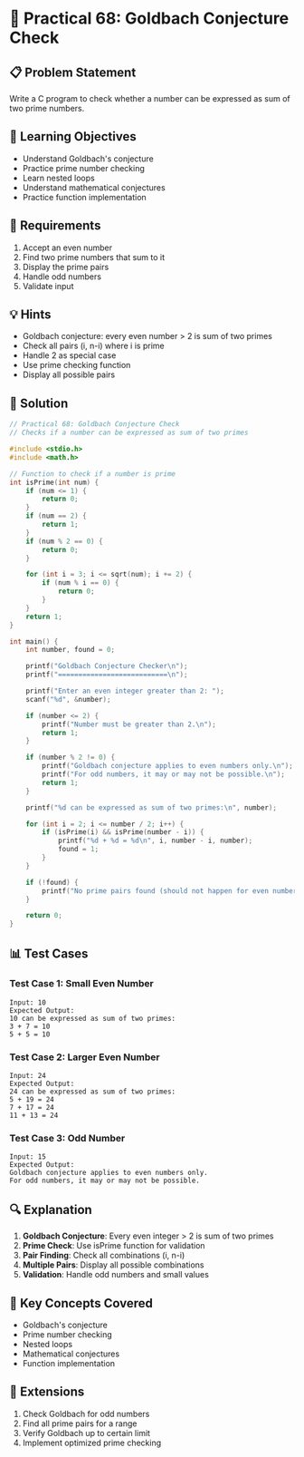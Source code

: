 # 🎯 Practical 68: Goldbach Conjecture Check

## 📋 Problem Statement

Write a C program to check whether a number can be expressed as sum of two prime numbers.

## 🎯 Learning Objectives

- Understand Goldbach's conjecture
- Practice prime number checking
- Learn nested loops
- Understand mathematical conjectures
- Practice function implementation

## 📝 Requirements

1. Accept an even number
2. Find two prime numbers that sum to it
3. Display the prime pairs
4. Handle odd numbers
5. Validate input

## 💡 Hints

- Goldbach conjecture: every even number > 2 is sum of two primes
- Check all pairs (i, n-i) where i is prime
- Handle 2 as special case
- Use prime checking function
- Display all possible pairs

## 🔧 Solution

```c
// Practical 68: Goldbach Conjecture Check
// Checks if a number can be expressed as sum of two primes

#include <stdio.h>
#include <math.h>

// Function to check if a number is prime
int isPrime(int num) {
    if (num <= 1) {
        return 0;
    }
    if (num == 2) {
        return 1;
    }
    if (num % 2 == 0) {
        return 0;
    }

    for (int i = 3; i <= sqrt(num); i += 2) {
        if (num % i == 0) {
            return 0;
        }
    }
    return 1;
}

int main() {
    int number, found = 0;

    printf("Goldbach Conjecture Checker\n");
    printf("===========================\n");

    printf("Enter an even integer greater than 2: ");
    scanf("%d", &number);

    if (number <= 2) {
        printf("Number must be greater than 2.\n");
        return 1;
    }

    if (number % 2 != 0) {
        printf("Goldbach conjecture applies to even numbers only.\n");
        printf("For odd numbers, it may or may not be possible.\n");
        return 1;
    }

    printf("%d can be expressed as sum of two primes:\n", number);

    for (int i = 2; i <= number / 2; i++) {
        if (isPrime(i) && isPrime(number - i)) {
            printf("%d + %d = %d\n", i, number - i, number);
            found = 1;
        }
    }

    if (!found) {
        printf("No prime pairs found (should not happen for even numbers > 2).\n");
    }

    return 0;
}
```

## 📊 Test Cases

### Test Case 1: Small Even Number
```
Input: 10
Expected Output:
10 can be expressed as sum of two primes:
3 + 7 = 10
5 + 5 = 10
```

### Test Case 2: Larger Even Number
```
Input: 24
Expected Output:
24 can be expressed as sum of two primes:
5 + 19 = 24
7 + 17 = 24
11 + 13 = 24
```

### Test Case 3: Odd Number
```
Input: 15
Expected Output:
Goldbach conjecture applies to even numbers only.
For odd numbers, it may or may not be possible.
```

## 🔍 Explanation

1. **Goldbach Conjecture**: Every even integer > 2 is sum of two primes
2. **Prime Check**: Use isPrime function for validation
3. **Pair Finding**: Check all combinations (i, n-i)
4. **Multiple Pairs**: Display all possible combinations
5. **Validation**: Handle odd numbers and small values

## 🎯 Key Concepts Covered

- Goldbach's conjecture
- Prime number checking
- Nested loops
- Mathematical conjectures
- Function implementation

## 🚀 Extensions

1. Check Goldbach for odd numbers
2. Find all prime pairs for a range
3. Verify Goldbach up to certain limit
4. Implement optimized prime checking